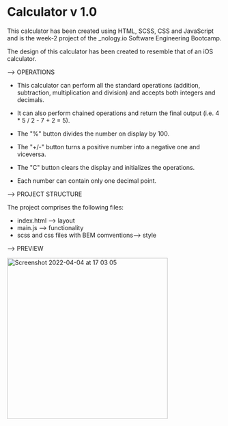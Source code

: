 # Calculator v 1.0


This calculator has been created using HTML, SCSS, CSS and JavaScript and is the week-2 project of the _nology.io Software Engineering Bootcamp.

The design of this calculator has been created to resemble that of an iOS calculator.



--> OPERATIONS

- This calculator can perform all the standard operations (addition, subtraction, multiplication and division) and accepts both integers and decimals.
- It can also perform chained operations and return the final output (i.e. 4 * 5 / 2 - 7 + 2 = 5).
- The "%" button divides the number on display by 100.
- The "+/-" button turns a positive number into a negative one and viceversa.
- The "C" button clears the display and initializes the operations.

- Each number can contain only one decimal point. 



--> PROJECT STRUCTURE

The project comprises the following files:
- index.html -->  layout 
- main.js --> functionality 
- scss and css files with BEM comventions--> style



--> PREVIEW


<img width="376" alt="Screenshot 2022-04-04 at 17 03 05" src="https://user-images.githubusercontent.com/94549443/161585171-fb8957f9-d9d7-4f6c-b198-77814f06848e.png">



